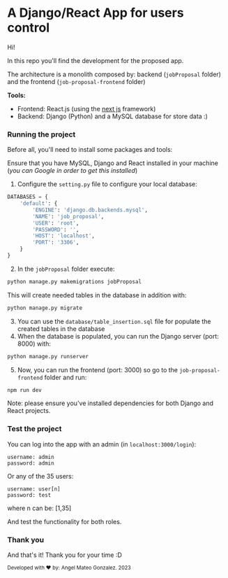 # A Django/React App for users control
Hi!

In this repo you'll find the development for the proposed app.

The architecture is a monolith composed by: backend (`jobProposal` folder) and the frontend (`job-proposal-frontend` folder)

**Tools:**

- Frontend: React.js (using the [next js](https://nextjs.org/) framework)
- Backend: Django (Python) and a MySQL database for store data :)

### Running the project

Before all, you'll need to install some packages and tools:

Ensure that you have MySQL, Django and React installed in your machine (_you can Google in order to get this installed_)

1. Configure the `setting.py` file to configure your local database:
```python
DATABASES = {
    'default': {
        'ENGINE': 'django.db.backends.mysql',
        'NAME': 'job_proposal',
        'USER': 'root',
        'PASSWORD': '',
        'HOST': 'localhost',
        'PORT': '3306',
    }
}
```
2. In the `jobProposal` folder execute:
```bash
python manage.py makemigrations jobProposal
```
This will create needed tables in the database in addition with:
```bash
python manage.py migrate
```
3. You can use the `database/table_insertion.sql` file for populate the created tables in the database
4. When the database is populated, you can run the Django server (port: 8000) with:
```bash
python manage.py runserver
```
5. Now, you can run the frontend (port: 3000) so go to the `job-proposal-frontend` folder and run:
```bash
npm run dev
```

Note: please ensure you've installed dependencies for both Django and React projects.

### Test the project
You can log into the app with an admin (in `localhost:3000/login`):
```text
username: admin
password: admin
```
Or any of the 35 users:
```text
username: user[n]
password: test
```
where n can be: [1,35]

And test the functionality for both roles.

### Thank you

And that's it!
Thank you for your time :D

<small>Developed with ❤️ by: Angel Mateo Gonzalez. 2023</small>
